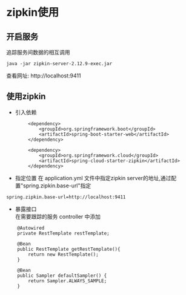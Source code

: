 # zipkin使用

## 开启服务
追踪服务间数据的相互调用
```
java -jar zipkin-server-2.12.9-exec.jar
```
查看网址: http://localhost:9411

## 使用zipkin
- 引入依赖
```aidl
        <dependency>
			<groupId>org.springframework.boot</groupId>
			<artifactId>spring-boot-starter-web</artifactId>
		</dependency>

		<dependency>
			<groupId>org.springframework.cloud</groupId>
			<artifactId>spring-cloud-starter-zipkin</artifactId>
		</dependency>
```

- 指定位置
在 application.yml 文件中指定zipkin server的地址,通过配置"spring.zipkin.base-url"指定
```aidl
spring.zipkin.base-url=http://localhost:9411
```

- 暴露接口  
在需要跟踪的服务 controller 中添加
```aidl
    @Autowired
    private RestTemplate restTemplate;

    @Bean
    public RestTemplate getRestTemplate(){
        return new RestTemplate();
    }

    @Bean
    public Sampler defaultSampler() {
        return Sampler.ALWAYS_SAMPLE;
    }
```